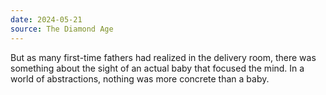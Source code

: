 ```yaml
---
date: 2024-05-21
source: The Diamond Age
---
```


But as
many first-time fathers had realized in the delivery room, there was
something about the sight of an actual baby that focused the mind. In a world of abstractions, nothing was more concrete than a baby.
